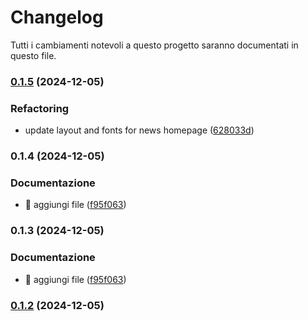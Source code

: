 # Changelog

Tutti i cambiamenti notevoli a questo progetto saranno documentati in questo file.

### [0.1.5](https://github.com/Smailen5/Frontend-Mentor-Challenge---/compare/news-homepage@0.1.4...news-homepage@0.1.5) (2024-12-05)


### Refactoring

* update layout and fonts for news homepage ([628033d](https://github.com/Smailen5/Frontend-Mentor-Challenge---/commit/628033db8861909e5efe4195c125057c547aaa00))

### 0.1.4 (2024-12-05)


### Documentazione

* :tada: aggiungi file ([f95f063](https://github.com/Smailen5/Frontend-Mentor-Challenge---/commit/f95f063cfb16c1fe5297386ae66d19402383aed1))

### 0.1.3 (2024-12-05)


### Documentazione

* :tada: aggiungi file ([f95f063](https://github.com/Smailen5/Frontend-Mentor-Challenge---/commit/f95f063cfb16c1fe5297386ae66d19402383aed1))

### [0.1.2](https://github.com/Smailen5/Frontend-Mentor-Challenge---/compare/v0.1.1...v0.1.2) (2024-12-05)

